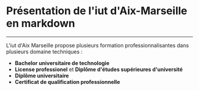 #                       Présentation de l'iut d'Aix-Marseille en markdown
---
L'iut d'Aix Marseille propose plusieurs formation professionnalisantes dans plusieurs domaine techniques : 
- **Bachelor universitaire de technologie**
- **License professionel** et **Diplôme d'études supérieures d'université**
- **Diplôme universitaire**
- **Certificat de qualification professionnelle**
